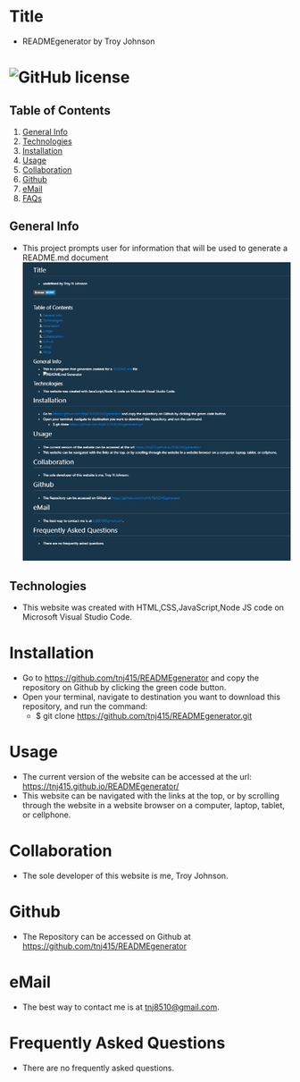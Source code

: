 # Title
* READMEgenerator by Troy Johnson

# ![GitHub license](https://img.shields.io/badge/license-MIT-blue.svg)

## Table of Contents
1. [General Info](#general-info)
2. [Technologies](#technologies)
3. [Installation](#installation)
4. [Usage](#usage)
5. [Collaboration](#collaboration)
6. [Github](#github)
7. [eMail](#email)
8. [FAQs](#faqs)

## General Info
* This project prompts user for information that will be used to generate a README.md document
![Image of a README.md produced by this generator (in "preview" view)](/assets/img/RMg.PNG)

## Technologies
* This website was created with HTML,CSS,JavaScript,Node JS code on Microsoft Visual Studio Code.

# Installation
* Go to https://github.com/tnj415/READMEgenerator and copy the repository on Github by clicking the green code button.
* Open your terminal, navigate to destination you want to download this repository, and run the command:
    * $ git clone https://github.com/tnj415/READMEgenerator.git

# Usage
* The current version of the website can be accessed at the url: https://tnj415.github.io/READMEgenerator/
* This website can be navigated with the links at the top, or by scrolling through the website in a website browser on a computer, laptop, tablet, or cellphone.

# Collaboration
* The sole developer of this website is me, Troy Johnson.

# Github
* The Repository can be accessed on Github at https://github.com/tnj415/READMEgenerator

# eMail
* The best way to contact me is at tnj8510@gmail.com.

# Frequently Asked Questions
* There are no frequently asked questions.